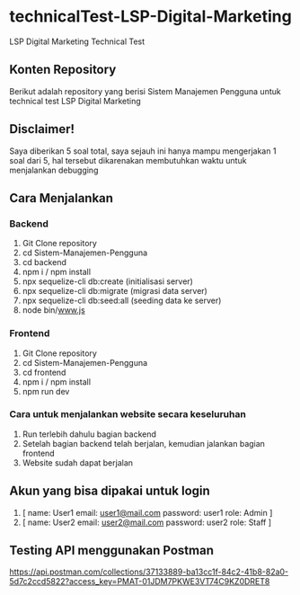 # technicalTest-LSP-Digital-Marketing

LSP Digital Marketing Technical Test

## Konten Repository

Berikut adalah repository yang berisi Sistem Manajemen Pengguna untuk technical test LSP Digital Marketing

## Disclaimer!

Saya diberikan 5 soal total, saya sejauh ini hanya mampu mengerjakan 1 soal dari 5, hal tersebut dikarenakan membutuhkan waktu untuk menjalankan debugging

## Cara Menjalankan

### Backend

1. Git Clone repository
2. cd Sistem-Manajemen-Pengguna
3. cd backend
4. npm i / npm install
5. npx sequelize-cli db:create (initialisasi server)
6. npx sequelize-cli db:migrate (migrasi data server)
7. npx sequelize-cli db:seed:all (seeding data ke server)
8. node bin/www.js

### Frontend

1. Git Clone repository
2. cd Sistem-Manajemen-Pengguna
3. cd frontend
4. npm i / npm install
5. npm run dev

### Cara untuk menjalankan website secara keseluruhan

1. Run terlebih dahulu bagian backend
2. Setelah bagian backend telah berjalan, kemudian jalankan bagian frontend
3. Website sudah dapat berjalan

## Akun yang bisa dipakai untuk login

1. [
   name: User1
   email: user1@mail.com
   password: user1
   role: Admin
   ]
2. [
   name: User2
   email: user2@mail.com
   password: user2
   role: Staff
   ]

## Testing API menggunakan Postman

https://api.postman.com/collections/37133889-ba13cc1f-84c2-41b8-82a0-5d7c2ccd5822?access_key=PMAT-01JDM7PKWE3VT74C9KZ0DRET8
